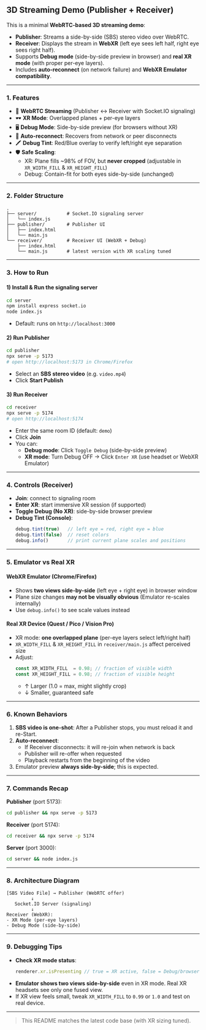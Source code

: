 ## **3D Streaming Demo (Publisher + Receiver)**

This is a minimal **WebRTC-based 3D streaming demo**:
- **Publisher**: Streams a side-by-side (SBS) stereo video over WebRTC.
- **Receiver**: Displays the stream in **WebXR** (left eye sees left half, right eye sees right half).
- Supports **Debug mode** (side-by-side preview in browser) and **real XR mode** (with proper per-eye layers).
- Includes **auto-reconnect** (on network failure) and **WebXR Emulator compatibility**.

---

### **1. Features**

- 📡 **WebRTC Streaming** (Publisher ↔ Receiver with Socket.IO signaling)
- 🕶️ **XR Mode**: Overlapped planes + per-eye layers  
- 🖥️ **Debug Mode**: Side-by-side preview (for browsers without XR)
- 🔁 **Auto-reconnect**: Recovers from network or peer disconnects
- 🖍️ **Debug Tint**: Red/Blue overlay to verify left/right eye separation
- 🛡️ **Safe Scaling**:
  - XR: Plane fills ~98% of FOV, but **never cropped** (adjustable in `XR_WIDTH_FILL` & `XR_HEIGHT_FILL`)
  - Debug: Contain-fit for both eyes side-by-side (unchanged)

---

### **2. Folder Structure**

```
.
├── server/           # Socket.IO signaling server
│   └── index.js
├── publisher/        # Publisher UI
│   ├── index.html
│   └── main.js
└── receiver/         # Receiver UI (WebXR + Debug)
    ├── index.html
    └── main.js       # latest version with XR scaling tuned
```

---

### **3. How to Run**

#### **1) Install & Run the signaling server**
```bash
cd server
npm install express socket.io
node index.js
```
- Default: runs on `http://localhost:3000`

#### **2) Run Publisher**
```bash
cd publisher
npx serve -p 5173
# open http://localhost:5173 in Chrome/Firefox
```
- Select an **SBS stereo video** (e.g. `video.mp4`)  
- Click **Start Publish**

#### **3) Run Receiver**
```bash
cd receiver
npx serve -p 5174
# open http://localhost:5174
```
- Enter the same room ID (default: `demo`)
- Click **Join**
- You can:
  - **Debug mode**: Click `Toggle Debug` (side-by-side preview)
  - **XR mode**: Turn Debug OFF → Click `Enter XR` (use headset or WebXR Emulator)

---

### **4. Controls (Receiver)**

- **Join**: connect to signaling room
- **Enter XR**: start immersive XR session (if supported)
- **Toggle Debug (No XR)**: side-by-side browser preview
- **Debug Tint (Console)**:
  ```js
  debug.tint(true)   // left eye = red, right eye = blue
  debug.tint(false)  // reset colors
  debug.info()       // print current plane scales and positions
  ```

---

### **5. Emulator vs Real XR**

#### **WebXR Emulator (Chrome/Firefox)**
- Shows **two views side-by-side** (left eye + right eye) in browser window  
- Plane size changes **may not be visually obvious** (Emulator re-scales internally)
- Use `debug.info()` to see scale values instead

#### **Real XR Device (Quest / Pico / Vision Pro)**
- XR mode: **one overlapped plane** (per-eye layers select left/right half)
- `XR_WIDTH_FILL` & `XR_HEIGHT_FILL` in `receiver/main.js` affect perceived size  
- Adjust:
  ```js
  const XR_WIDTH_FILL  = 0.98; // fraction of visible width
  const XR_HEIGHT_FILL = 0.98; // fraction of visible height
  ```
  - ↑ Larger (1.0 = max, might slightly crop)
  - ↓ Smaller, guaranteed safe

---

### **6. Known Behaviors**

1. **SBS video is one-shot**: After a Publisher stops, you must reload it and re-Start.
2. **Auto-reconnect**:
   - If Receiver disconnects: it will re-join when network is back
   - Publisher will re-offer when requested
   - Playback restarts from the beginning of the video
3. Emulator preview **always side-by-side**; this is expected.

---

### **7. Commands Recap**

**Publisher** (port 5173):
```bash
cd publisher && npx serve -p 5173
```

**Receiver** (port 5174):
```bash
cd receiver && npx serve -p 5174
```

**Server** (port 3000):
```bash
cd server && node index.js
```

---

### **8. Architecture Diagram**

```
[SBS Video File] → Publisher (WebRTC offer)
         ↓
   Socket.IO Server (signaling)
         ↓
Receiver (WebXR):
- XR Mode (per-eye layers)
- Debug Mode (side-by-side)
```

---

### **9. Debugging Tips**

- **Check XR mode status**:  
  ```js
  renderer.xr.isPresenting // true = XR active, false = Debug/browser only
  ```
- **Emulator shows two views side-by-side** even in XR mode. Real XR headsets see only one fused view.
- If XR view feels small, tweak `XR_WIDTH_FILL` to `0.99` or `1.0` and test on real device.

---

> This README matches the latest code base (with XR sizing tuned).
